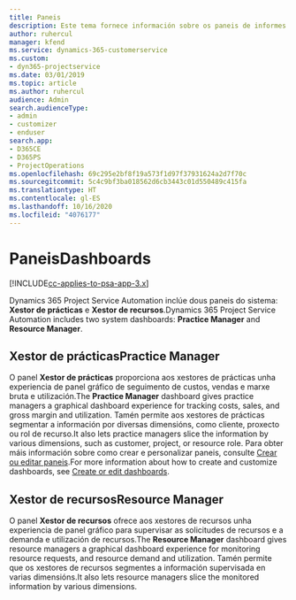```yaml
---
title: Paneis
description: Este tema fornece información sobre os paneis de informes incluídos en Dynamics 365 Project Service Automation.
author: ruhercul
manager: kfend
ms.service: dynamics-365-customerservice
ms.custom:
- dyn365-projectservice
ms.date: 03/01/2019
ms.topic: article
ms.author: ruhercul
audience: Admin
search.audienceType:
- admin
- customizer
- enduser
search.app:
- D365CE
- D365PS
- ProjectOperations
ms.openlocfilehash: 69c295e2bf8f19a573f1d97f37931624a2d7f70c
ms.sourcegitcommit: 5c4c9bf3ba018562d6cb3443c01d550489c415fa
ms.translationtype: HT
ms.contentlocale: gl-ES
ms.lasthandoff: 10/16/2020
ms.locfileid: "4076177"
---
```

# <a name="dashboards"></a><span data-ttu-id="d1441-103">Paneis</span><span class="sxs-lookup"><span data-stu-id="d1441-103">Dashboards</span></span>

[!INCLUDE[cc-applies-to-psa-app-3.x](../includes/cc-applies-to-psa-app-3x.md)]

<span data-ttu-id="d1441-104">Dynamics 365 Project Service Automation inclúe dous paneis do sistema: **Xestor de prácticas** e **Xestor de recursos**.</span><span class="sxs-lookup"><span data-stu-id="d1441-104">Dynamics 365 Project Service Automation includes two system dashboards: **Practice Manager** and **Resource Manager**.</span></span>

## <a name="practice-manager"></a><span data-ttu-id="d1441-105">Xestor de prácticas</span><span class="sxs-lookup"><span data-stu-id="d1441-105">Practice Manager</span></span> 

<span data-ttu-id="d1441-106">O panel **Xestor de prácticas** proporciona aos xestores de prácticas unha experiencia de panel gráfico de seguimento de custos, vendas e marxe bruta e utilización.</span><span class="sxs-lookup"><span data-stu-id="d1441-106">The **Practice Manager** dashboard gives practice managers a graphical dashboard experience for tracking costs, sales, and gross margin and utilization.</span></span> <span data-ttu-id="d1441-107">Tamén permite aos xestores de prácticas segmentar a información por diversas dimensións, como cliente, proxecto ou rol de recurso.</span><span class="sxs-lookup"><span data-stu-id="d1441-107">It also lets practice managers slice the information by various dimensions, such as customer, project, or resource role.</span></span> <span data-ttu-id="d1441-108">Para obter máis información sobre como crear e personalizar paneis, consulte [Crear ou editar paneis](https://docs.microsoft.com/dynamics365/customerengagement/on-premises/customize/create-edit-dashboards).</span><span class="sxs-lookup"><span data-stu-id="d1441-108">For more information about how to create and customize dashboards, see [Create or edit dashboards](https://docs.microsoft.com/dynamics365/customerengagement/on-premises/customize/create-edit-dashboards).</span></span>

## <a name="resource-manager"></a><span data-ttu-id="d1441-109">Xestor de recursos</span><span class="sxs-lookup"><span data-stu-id="d1441-109">Resource Manager</span></span> 

<span data-ttu-id="d1441-110">O panel **Xestor de recursos** ofrece aos xestores de recursos unha experiencia de panel gráfico para supervisar as solicitudes de recursos e a demanda e utilización de recursos.</span><span class="sxs-lookup"><span data-stu-id="d1441-110">The **Resource Manager** dashboard gives resource managers a graphical dashboard experience for monitoring resource requests, and resource demand and utilization.</span></span> <span data-ttu-id="d1441-111">Tamén permite que os xestores de recursos segmentes a información supervisada en varias dimensións.</span><span class="sxs-lookup"><span data-stu-id="d1441-111">It also lets resource managers slice the monitored information by various dimensions.</span></span>
